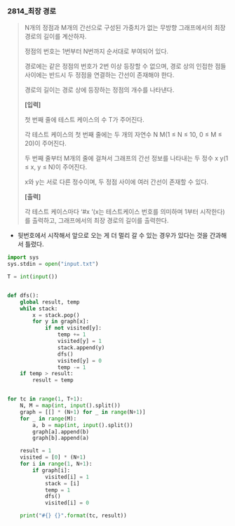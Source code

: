 ### 2814_최장 경로

> N개의 정점과 M개의 간선으로 구성된 가중치가 없는 무방향 그래프에서의 최장 경로의 길이를 계산하자.
>
> 정점의 번호는 1번부터 N번까지 순서대로 부여되어 있다.
>
> 경로에는 같은 정점의 번호가 2번 이상 등장할 수 없으며, 경로 상의 인접한 점들 사이에는 반드시 두 정점을 연결하는 간선이 존재해야 한다.
>
> 경로의 길이는 경로 상에 등장하는 정점의 개수를 나타낸다.
>
> 
> **[입력]**
>
> 첫 번째 줄에 테스트 케이스의 수 T가 주어진다.
>
> 각 테스트 케이스의 첫 번째 줄에는 두 개의 자연수 N M(1 ≤ N ≤ 10, 0 ≤ M ≤ 20)이 주어진다.
>
> 두 번째 줄부터 M개의 줄에 걸쳐서 그래프의 간선 정보를 나타내는 두 정수 x y(1 ≤ x, y ≤ N)이 주어진다.
>
> x와 y는 서로 다른 정수이며, 두 정점 사이에 여러 간선이 존재할 수 있다.
>
> 
> **[출력]**
>
> 각 테스트 케이스마다 ‘#x ’(x는 테스트케이스 번호를 의미하며 1부터 시작한다)를 출력하고, 그래프에서의 최장 경로의 길이를 출력한다.



- 뒷번호에서 시작해서 앞으로 오는 게 더 멀리 갈 수 있는 경우가 있다는 것을 간과해서 틀렸다.

```python
import sys
sys.stdin = open("input.txt")

T = int(input())


def dfs():
    global result, temp
    while stack:
        x = stack.pop()
        for y in graph[x]:
            if not visited[y]:
                temp += 1
                visited[y] = 1
                stack.append(y)
                dfs()
                visited[y] = 0
                temp -= 1
    if temp > result:
        result = temp


for tc in range(1, T+1):
    N, M = map(int, input().split())
    graph = [[] * (N+1) for _ in range(N+1)]
    for _ in range(M):
        a, b = map(int, input().split())
        graph[a].append(b)
        graph[b].append(a)

    result = 1
    visited = [0] * (N+1)
    for i in range(1, N+1):
        if graph[i]:
            visited[i] = 1
            stack = [i]
            temp = 1
            dfs()
            visited[i] = 0

    print("#{} {}".format(tc, result))
```


